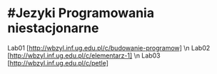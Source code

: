 #Jezyki Programowania niestacjonarne
===========================
Lab01 [http://wbzyl.inf.ug.edu.pl/c/budowanie-programow] \n
Lab02 [http://wbzyl.inf.ug.edu.pl/c/elementarz-1] \n
Lab03 [http://wbzyl.inf.ug.edu.pl/c/petle]

